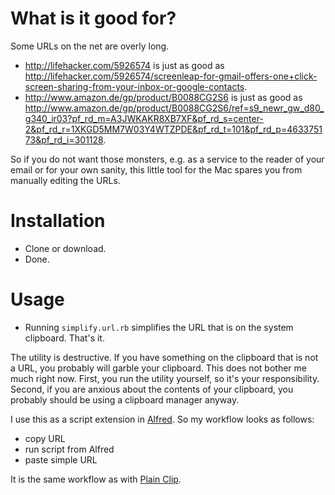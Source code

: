 
What is it good for?
====================

Some URLs on the net are overly long.

* <http://lifehacker.com/5926574> is just as good as <http://lifehacker.com/5926574/screenleap-for-gmail-offers-one+click-screen-sharing-from-your-inbox-or-google-contacts>.
* <http://www.amazon.de/gp/product/B0088CG2S6> is just as good as <http://www.amazon.de/gp/product/B0088CG2S6/ref=s9_newr_gw_d80_g340_ir03?pf_rd_m=A3JWKAKR8XB7XF&pf_rd_s=center-2&pf_rd_r=1XKGD5MM7W03Y4WTZPDE&pf_rd_t=101&pf_rd_p=463375173&pf_rd_i=301128>.

So if you do not want those monsters, e.g. as a service to the reader of your email or for your own sanity, this little tool for the Mac spares you from manually editing the URLs.


Installation
============

* Clone or download.
* Done.


Usage
=====

* Running `simplify.url.rb` simplifies the URL that is on the system clipboard. That's it.

The utility is destructive. If you have something on the clipboard that is not a URL, you probably will garble your clipboard. This does not bother me much right now. First, you run the utility yourself, so it's your responsibility. Second, if you are anxious about the contents of your clipboard, you probably should be using a clipboard manager anyway.

I use this as a script extension in [Alfred](http://www.alfredapp.com/). So my workflow looks as follows:

* copy URL
* run script from Alfred
* paste simple URL

It is the same workflow as with [Plain Clip](http://www.bluem.net/en/mac/plain-clip/).
